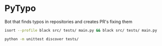 # PyTypo

Bot that finds typos in repositories and creates PR's fixing them

```bash
isort --profile black src/ tests/ main.py && black src/ tests/ main.py

```
```bash
python -m unittest discover tests/
```
